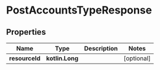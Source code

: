 
# PostAccountsTypeResponse

## Properties
| Name | Type | Description | Notes |
| ------------ | ------------- | ------------- | ------------- |
| **resourceId** | **kotlin.Long** |  |  [optional] |



